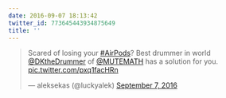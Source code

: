 ```yaml
---
date: 2016-09-07 18:13:42
twitter_id: 773645443934875649
title: ''
---
```


<blockquote class="twitter-tweet"><p lang="en" dir="ltr">Scared of losing your <a href="https://twitter.com/hashtag/AirPods?src=hash&amp;ref_src=twsrc%5Etfw">#AirPods</a>? Best drummer in world <a href="https://twitter.com/DKtheDrummer?ref_src=twsrc%5Etfw">@DKtheDrummer</a> of <a href="https://twitter.com/MUTEMATH?ref_src=twsrc%5Etfw">@MUTEMATH</a> has a solution for you. <a href="https://t.co/pxq1facHRn">pic.twitter.com/pxq1facHRn</a></p>&mdash; aleksekas (@luckyalek) <a href="https://twitter.com/luckyalek/status/773617646570905600?ref_src=twsrc%5Etfw">September 7, 2016</a></blockquote>
<script async src="https://platform.twitter.com/widgets.js" charset="utf-8"></script>
